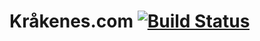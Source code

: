 # Kråkenes.com [![Build Status](https://travis-ci.com/haavardnk/krakenes.com.svg?branch=master)](https://travis-ci.com/haavardnk/krakenes.com)
